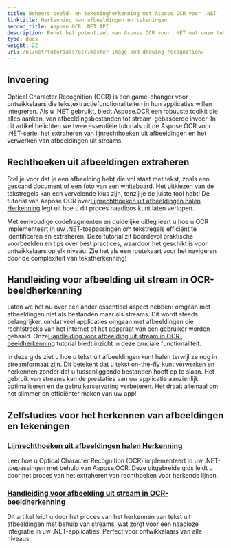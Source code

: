 ```yaml
---
title: Beheers beeld- en tekeningherkenning met Aspose.OCR voor .NET
linktitle: Herkenning van afbeeldingen en tekeningen
second_title: Aspose.OCR .NET API
description: Benut het potentieel van Aspose.OCR voor .NET met onze tutorials over het herkennen van afbeeldingen en tekeningen. Zo kunt u moeiteloos tekst extraheren in uw toepassingen.
type: docs
weight: 22
url: /nl/net/tutorials/ocr/master-image-and-drawing-recognition/
---
```

## Invoering

Optical Character Recognition (OCR) is een game-changer voor ontwikkelaars die tekstextractiefunctionaliteiten in hun applicaties willen integreren. Als u .NET gebruikt, biedt Aspose.OCR een robuuste toolkit die alles aankan, van afbeeldingsbestanden tot stream-gebaseerde invoer. In dit artikel belichten we twee essentiële tutorials uit de Aspose.OCR voor .NET-serie: het extraheren van lijnrechthoeken uit afbeeldingen en het verwerken van afbeeldingen uit streams. 

## Rechthoeken uit afbeeldingen extraheren

 Stel je voor dat je een afbeelding hebt die vol staat met tekst, zoals een gescand document of een foto van een whiteboard. Het uitkiezen van de tekstregels kan een vervelende klus zijn, tenzij je de juiste tool hebt! De tutorial van Aspose.OCR over[Lijnrechthoeken uit afbeeldingen halen Herkenning](./line-rectangles-from-images-recognition/) legt uit hoe u dit proces naadloos kunt laten verlopen.

Met eenvoudige codefragmenten en duidelijke uitleg leert u hoe u OCR implementeert in uw .NET-toepassingen om tekstregels efficiënt te identificeren en extraheren. Deze tutorial zit boordevol praktische voorbeelden en tips over best practices, waardoor het geschikt is voor ontwikkelaars op elk niveau. Zie het als een routekaart voor het navigeren door de complexiteit van tekstherkenning!

## Handleiding voor afbeelding uit stream in OCR-beeldherkenning

Laten we het nu over een ander essentieel aspect hebben: omgaan met afbeeldingen niet als bestanden maar als streams. Dit wordt steeds belangrijker, omdat veel applicaties omgaan met afbeeldingen die rechtstreeks van het internet of het apparaat van een gebruiker worden gehaald. Onze[Handleiding voor afbeelding uit stream in OCR-beeldherkenning](./guide-to-image-from-stream/) tutorial biedt inzicht in deze cruciale functionaliteit.

In deze gids ziet u hoe u tekst uit afbeeldingen kunt halen terwijl ze nog in streamformaat zijn. Dit betekent dat u tekst on-the-fly kunt verwerken en herkennen zonder dat u tussenliggende bestanden hoeft op te slaan. Het gebruik van streams kan de prestaties van uw applicatie aanzienlijk optimaliseren en de gebruikerservaring verbeteren. Het draait allemaal om het slimmer en efficiënter maken van uw app!

## Zelfstudies voor het herkennen van afbeeldingen en tekeningen
### [Lijnrechthoeken uit afbeeldingen halen Herkenning](./line-rectangles-from-images-recognition/)
Leer hoe u Optical Character Recognition (OCR) implementeert in uw .NET-toepassingen met behulp van Aspose.OCR. Deze uitgebreide gids leidt u door het proces van het extraheren van rechthoeken voor herkende lijnen.
### [Handleiding voor afbeelding uit stream in OCR-beeldherkenning](./guide-to-image-from-stream/)
Dit artikel leidt u door het proces van het herkennen van tekst uit afbeeldingen met behulp van streams, wat zorgt voor een naadloze integratie in uw .NET-applicaties. Perfect voor ontwikkelaars van alle niveaus.